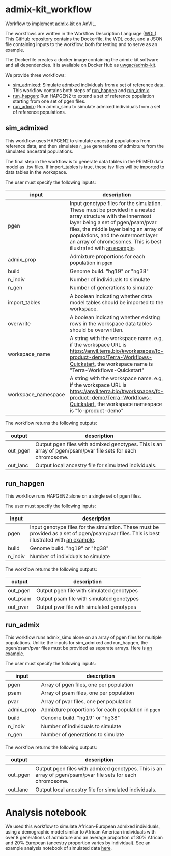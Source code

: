 # admix-kit_workflow

Workflow to implement
[admix-kit](https://kangchenghou.github.io/admix-kit/) on AnVIL.

The workflows are written in the Workflow Description Language ([WDL](https://docs.dockstore.org/en/stable/getting-started/getting-started-with-wdl.html)). This GitHub repository contains the Dockerfile, the WDL code, and a JSON file containing inputs to the workflow, both for testing and to serve as an example.

The Dockerfile creates a docker image containing the admix-kit software and all dependencies. It is available on Docker Hub as
[uwgac/admix-kit](https://hub.docker.com/r/uwgac/admix-kit).

We provide three workflows:
- [sim_admixed](#sim_admixed): Simulate admixed individuals from a set of reference data. This workflow contains both steps of [run_hapgen](#run_hapgen) and [run_admix](#run_admix).
- [run_hapgen](#run_hapgen): Run HAPGEN2 to extend a set of reference population starting from one set of pgen files.
- [run_admix](#run_admix): Run admix_simu to simulate admixed individuals from a set of reference populations.

## sim_admixed

This workflow uses HAPGEN2 to simulate ancestral populations from reference data, and then simulates `n_gen` generations of admixture from the simulated ancestral populations.

The final step in the workflow is to generate data tables in the PRIMED data model as .tsv files. If import_tables is true, these tsv files will be imported to data tables in the workspace.

The user must specify the following inputs:

input | description
--- | ---
pgen | Input genotype files for the simulation. These must be provided in a nested array structure with the innermost layer being a set of pgen/psam/pvar files, the middle layer being an array of populations, and the outermost layer an array of chromosomes. This is best illustrated with [an example](https://github.com/UW-GAC/admix-kit_workflow/blob/main/sim_admixed.json).
admix_prop | Admixture proportions for each population in `pgen`
build | Genome build. "hg19" or "hg38"
n_indiv | Number of individuals to simulate
n_gen | Number of generations to simulate
import_tables | A boolean indicating whether data model tables should be imported to the workspace.
overwrite | A boolean indicating whether existing rows in the workspace data tables should be overwritten.
workspace_name | A string with the workspace name. e.g, if the workspace URL is https://anvil.terra.bio/#workspaces/fc-product-demo/Terra-Workflows-Quickstart, the workspace name is "Terra-Workflows-Quickstart"
workspace_namespace | A string with the workspace name. e.g, if the workspace URL is https://anvil.terra.bio/#workspaces/fc-product-demo/Terra-Workflows-Quickstart, the workspace namespace is "fc-product-demo"

The workflow returns the following outputs:

output | description
--- | ---
out_pgen | Output pgen files with admixed genotypes. This is an array of pgen/psam/pvar file sets for each chromosome.
out_lanc | Output local ancestry file for simulated individuals.


## run_hapgen

This workflow runs HAPGEN2 alone on a single set of pgen files.

The user must specify the following inputs:

input | description
--- | ---
pgen | Input genotype files for the simulation. These must be provided as a set of pgen/psam/pvar files. This is best illustrated with [an example](https://github.com/UW-GAC/admix-kit_workflow/blob/main/run_hapgen.json).
build | Genome build. "hg19" or "hg38"
n_indiv | Number of individuals to simulate

The workflow returns the following outputs:

output | description
--- | ---
out_pgen | Output pgen file with simulated genotypes
out_psam | Output psam file with simulated genotypes
out_pvar | Output pvar file with simulated genotypes


## run_admix

This workflow runs admix_simu alone on an array of pgen files for multiple populations. Unlike the inputs for sim_admixed and run_hapgen, the pgen/psam/pvar files must be provided as separate arrays. Here is [an example](https://github.com/UW-GAC/admix-kit_workflow/blob/main/run_admix.json).

The user must specify the following inputs:

input | description
--- | ---
pgen | Array of pgen files, one per population
psam | Array of psam files, one per population
pvar | Array of pvar files, one per population
admix_prop | Admixture proportions for each population in `pgen`
build | Genome build. "hg19" or "hg38"
n_indiv | Number of individuals to simulate
n_gen | Number of generations to simulate

The workflow returns the following outputs:

output | description
--- | ---
out_pgen | Output pgen files with admixed genotypes. This is an array of pgen/psam/pvar file sets for each chromosome.
out_lanc | Output local ancestry file for simulated individuals.

# Analysis notebook
We used this workflow to simulate African-European admixed individuals, using a demographic model similar to African American individuals with over 8 generations of admixture and an average proportion of 80% African and 20% European (ancestry proportion varies by individual). See an example analysis notebook of simulated data [here](https://nbviewer.org/github/UW-GAC/admix-kit_workflow/tree/main/notebooks/analysis.ipynb).
